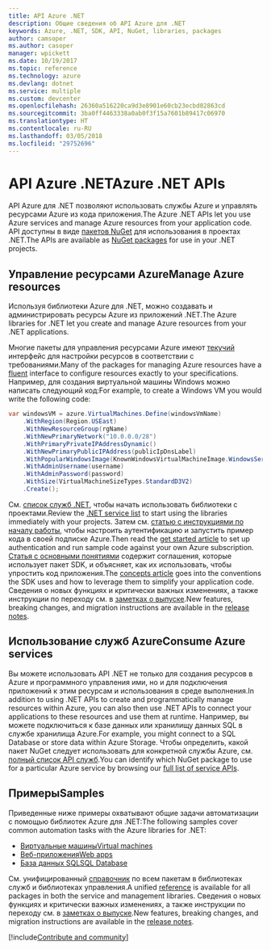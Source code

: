 ```yaml
---
title: API Azure .NET
description: Общие сведения об API Azure для .NET
keywords: Azure, .NET, SDK, API, NuGet, libraries, packages
author: camsoper
ms.author: casoper
manager: wpickett
ms.date: 10/19/2017
ms.topic: reference
ms.technology: azure
ms.devlang: dotnet
ms.service: multiple
ms.custom: devcenter
ms.openlocfilehash: 26360a516220ca9d3e8901e60cb23ecbd02863cd
ms.sourcegitcommit: 3ba0ff4463338a0ab0f3f15a7601b89417c06970
ms.translationtype: HT
ms.contentlocale: ru-RU
ms.lasthandoff: 03/05/2018
ms.locfileid: "29752696"
---
```

# <a name="azure-net-apis"></a><span data-ttu-id="b0044-104">API Azure .NET</span><span class="sxs-lookup"><span data-stu-id="b0044-104">Azure .NET APIs</span></span>

<span data-ttu-id="b0044-105">API Azure для .NET позволяют использовать службы Azure и управлять ресурсами Azure из кода приложения.</span><span class="sxs-lookup"><span data-stu-id="b0044-105">The Azure .NET APIs let you use Azure services and manage Azure resources from your application code.</span></span> <span data-ttu-id="b0044-106">API доступны в виде [пакетов NuGet](/dotnet/api/overview/azure/) для использования в проектах .NET.</span><span class="sxs-lookup"><span data-stu-id="b0044-106">The APIs are available as [NuGet packages](/dotnet/api/overview/azure/) for use in your .NET projects.</span></span> 

## <a name="manage-azure-resources"></a><span data-ttu-id="b0044-107">Управление ресурсами Azure</span><span class="sxs-lookup"><span data-stu-id="b0044-107">Manage Azure resources</span></span>

<span data-ttu-id="b0044-108">Используя библиотеки Azure для .NET, можно создавать и администрировать ресурсы Azure из приложений .NET.</span><span class="sxs-lookup"><span data-stu-id="b0044-108">The Azure libraries for .NET let you create and manage Azure resources from your .NET applications.</span></span>

<span data-ttu-id="b0044-109">Многие пакеты для управления ресурсами Azure имеют [текучий](dotnet-sdk-azure-concepts.md) интерфейс для настройки ресурсов в соответствии с требованиями.</span><span class="sxs-lookup"><span data-stu-id="b0044-109">Many of the packages for managing Azure resources have a [fluent](dotnet-sdk-azure-concepts.md) interface to configure resources exactly to your specifications.</span></span> <span data-ttu-id="b0044-110">Например, для создания виртуальной машины Windows можно написать следующий код:</span><span class="sxs-lookup"><span data-stu-id="b0044-110">For example, to create a Windows VM you would write the following code:</span></span>

```csharp
var windowsVM = azure.VirtualMachines.Define(windowsVmName)
    .WithRegion(Region.USEast)
    .WithNewResourceGroup(rgName)
    .WithNewPrimaryNetwork("10.0.0.0/28")
    .WithPrimaryPrivateIPAddressDynamic()
    .WithNewPrimaryPublicIPAddress(publicIpDnsLabel)
    .WithPopularWindowsImage(KnownWindowsVirtualMachineImage.WindowsServer2012R2Datacenter)
    .WithAdminUsername(username)
    .WithAdminPassword(password)
    .WithSize(VirtualMachineSizeTypes.StandardD3V2)
    .Create();
 ```

<span data-ttu-id="b0044-111">См. [список служб .NET](/dotnet/api/overview/azure/), чтобы начать использовать библиотеки с проектами.</span><span class="sxs-lookup"><span data-stu-id="b0044-111">Review the [.NET service list](/dotnet/api/overview/azure/) to start using the libraries immediately with your projects.</span></span> <span data-ttu-id="b0044-112">Затем см. [статью с инструкциями по началу работы](dotnet-sdk-azure-get-started.md), чтобы настроить аутентификацию и запустить пример кода в своей подписке Azure.</span><span class="sxs-lookup"><span data-stu-id="b0044-112">Then read the [get started article](dotnet-sdk-azure-get-started.md) to set up authentication and run sample code against your own Azure subscription.</span></span>  <span data-ttu-id="b0044-113">[Статья с основными понятиями](dotnet-sdk-azure-concepts.md) содержит соглашения, которые использует пакет SDK, и объясняет, как их использовать, чтобы упростить код приложения.</span><span class="sxs-lookup"><span data-stu-id="b0044-113">The [concepts article](dotnet-sdk-azure-concepts.md) goes into the conventions the SDK uses and how to leverage them to simplify your application code.</span></span> <span data-ttu-id="b0044-114">Сведения о новых функциях и критически важных изменениях, а также инструкции по переходу см. в [заметках о выпуске](dotnet-sdk-azure-release-notes.md).</span><span class="sxs-lookup"><span data-stu-id="b0044-114">New features, breaking changes, and migration instructions are available in the [release notes](dotnet-sdk-azure-release-notes.md).</span></span>

## <a name="consume-azure-services"></a><span data-ttu-id="b0044-115">Использование служб Azure</span><span class="sxs-lookup"><span data-stu-id="b0044-115">Consume Azure services</span></span>

<span data-ttu-id="b0044-116">Вы можете использовать API .NET не только для создания ресурсов в Azure и программного управления ими, но и для подключения приложений к этим ресурсам и использования в среде выполнения.</span><span class="sxs-lookup"><span data-stu-id="b0044-116">In addition to using .NET APIs to create and programmatically manage resources within Azure, you can also then use .NET APIs to connect your applications to these resources and use them at runtime.</span></span>  <span data-ttu-id="b0044-117">Например, вы можете подключиться к базе данных или хранилищу данных SQL в службе хранилища Azure.</span><span class="sxs-lookup"><span data-stu-id="b0044-117">For example, you might connect to a SQL Database or store data within Azure Storage.</span></span>  <span data-ttu-id="b0044-118">Чтобы определить, какой пакет NuGet следует использовать для конкретной службы Azure, см. [полный список API служб](/dotnet/api/overview/azure/).</span><span class="sxs-lookup"><span data-stu-id="b0044-118">You can identify which NuGet package to use for a particular Azure service by browsing our [full list of service APIs](/dotnet/api/overview/azure/).</span></span>  

## <a name="samples"></a><span data-ttu-id="b0044-119">Примеры</span><span class="sxs-lookup"><span data-stu-id="b0044-119">Samples</span></span>

<span data-ttu-id="b0044-120">Приведенные ниже примеры охватывают общие задачи автоматизации с помощью библиотек Azure для .NET:</span><span class="sxs-lookup"><span data-stu-id="b0044-120">The following samples cover common automation tasks with the Azure libraries for .NET:</span></span>

- [<span data-ttu-id="b0044-121">Виртуальные машины</span><span class="sxs-lookup"><span data-stu-id="b0044-121">Virtual machines</span></span>](dotnet-sdk-azure-virtual-machine-samples.md)
- [<span data-ttu-id="b0044-122">Веб-приложения</span><span class="sxs-lookup"><span data-stu-id="b0044-122">Web apps</span></span>](dotnet-sdk-azure-web-apps-samples.md)
- [<span data-ttu-id="b0044-123">База данных SQL</span><span class="sxs-lookup"><span data-stu-id="b0044-123">SQL Database</span></span>](dotnet-sdk-azure-sql-database-samples.md)

<span data-ttu-id="b0044-124">См. унифицированный [справочник](/dotnet/api/overview/azure/?view=azure-dotnet) по всем пакетам в библиотеках служб и библиотеках управления.</span><span class="sxs-lookup"><span data-stu-id="b0044-124">A unified [reference](/dotnet/api/overview/azure/?view=azure-dotnet) is available for all packages in both the service and management libraries.</span></span> <span data-ttu-id="b0044-125">Сведения о новых функциях и критически важных изменениях, а также инструкции по переходу см. в [заметках о выпуске](dotnet-sdk-azure-release-notes.md).</span><span class="sxs-lookup"><span data-stu-id="b0044-125">New features, breaking changes, and migration instructions are available in the [release notes](dotnet-sdk-azure-release-notes.md).</span></span>

[!include[Contribute and community](includes/contribute.md)]